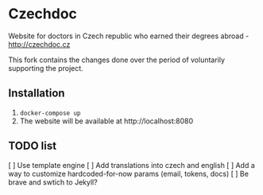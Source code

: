 # Czechdoc
Website for doctors in Czech republic who earned their degrees abroad - http://czechdoc.cz

This fork contains the changes done over the period of voluntarily supporting the project.

## Installation

1. `docker-compose up`
2. The website will be available at http://localhost:8080

## TODO list

[ ] Use template engine
[ ] Add translations into czech and english
[ ] Add a way to customize hardcoded-for-now params (email, tokens, docs)
[ ] Be brave and swtich to Jekyll?
